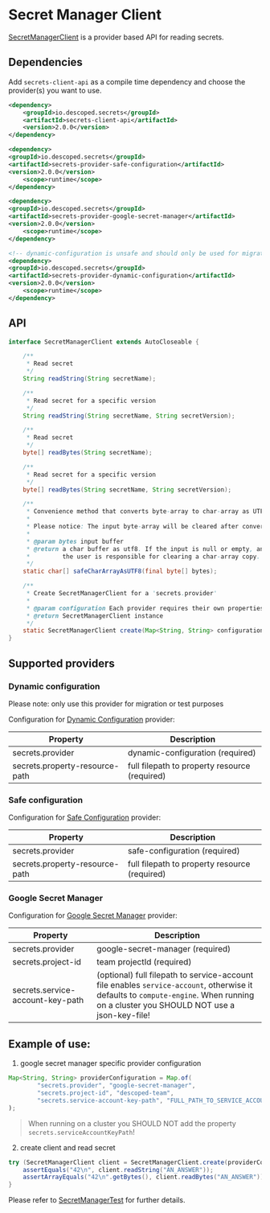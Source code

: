 # Secret Manager Client

[SecretManagerClient](https://github.com/descoped/secrets-client-api/blob/master/src/main/java/io/descoped/secrets/api/SecretManagerClient.java)
is a provider based API for reading secrets.

## Dependencies

Add `secrets-client-api` as a compile time dependency and choose the provider(s) you want to use.

```xml
<dependency>
    <groupId>io.descoped.secrets</groupId>
    <artifactId>secrets-client-api</artifactId>
    <version>2.0.0</version>
</dependency>

<dependency>
<groupId>io.descoped.secrets</groupId>
<artifactId>secrets-provider-safe-configuration</artifactId>
<version>2.0.0</version>
    <scope>runtime</scope>
</dependency>

<dependency>
<groupId>io.descoped.secrets</groupId>
<artifactId>secrets-provider-google-secret-manager</artifactId>
<version>2.0.0</version>
    <scope>runtime</scope>
</dependency>

<!-- dynamic-configuration is unsafe and should only be used for migration or test purposes -->
<dependency>
<groupId>io.descoped.secrets</groupId>
<artifactId>secrets-provider-dynamic-configuration</artifactId>
<version>2.0.0</version>
    <scope>runtime</scope>
</dependency>
```

## API

```java
interface SecretManagerClient extends AutoCloseable {

    /**
     * Read secret
     */
    String readString(String secretName);

    /**
     * Read secret for a specific version
     */
    String readString(String secretName, String secretVersion);

    /**
     * Read secret
     */
    byte[] readBytes(String secretName);

    /**
     * Read secret for a specific version
     */
    byte[] readBytes(String secretName, String secretVersion);

    /**
     * Convenience method that converts byte-array to char-array as UTF-8.
     *
     * Please notice: The input byte-array will be cleared after conversion.
     *
     * @param bytes input buffer
     * @return a char buffer as utf8. If the input is null or empty, an empty char-array is returned.
     *         the user is responsible for clearing a char-array copy.
     */
    static char[] safeCharArrayAsUTF8(final byte[] bytes);

    /**
     * Create SecretManagerClient for a 'secrets.provider'
     *
     * @param configuration Each provider requires their own properties
     * @return SecretManagerClient instance
     */
    static SecretManagerClient create(Map<String, String> configuration);
}
```

## Supported providers

### Dynamic configuration

Please note: only use this provider for migration or test purposes

Configuration for [Dynamic Configuration](https://github.com/descoped/secrets-provider-dynamic-configuration) provider:

Property                        | Description
--------------------------------|----------------------------------------------
secrets.provider                | dynamic-configuration (required)
secrets.property-resource-path  | full filepath to property resource (required)

### Safe configuration

Configuration for [Safe Configuration](https://github.com/descoped/secrets-provider-safe-configuration) provider:

Property                        | Description
--------------------------------|----------------------------------------------
secrets.provider                | safe-configuration (required)
secrets.property-resource-path  | full filepath to property resource (required)

### Google Secret Manager

Configuration for [Google Secret Manager](https://github.com/descoped/secrets-provider-google-secret-manager) provider:

Property                         | Description
---------------------------------|----------------------------------------------
secrets.provider                 | google-secret-manager (required)
secrets.project-id               | team projectId (required)
secrets.service-account-key-path | (optional) full filepath to service-account file enables `service-account`, otherwise it defaults to `compute-engine`. When running on a cluster you SHOULD NOT use a json-key-file!


## Example of use:

1) google secret manager specific provider configuration

```java
Map<String, String> providerConfiguration = Map.of(
        "secrets.provider", "google-secret-manager",
        "secrets.project-id", "descoped-team",
        "secrets.service-account-key-path", "FULL_PATH_TO_SERVICE_ACCOUNT.json") // local testing only
);
```

> When running on a cluster you SHOULD NOT add the property `secrets.serviceAccountKeyPath`!

2) create client and read secret

```java
try (SecretManagerClient client = SecretManagerClient.create(providerConfiguration)) {
    assertEquals("42\n", client.readString("AN_ANSWER"));
    assertArrayEquals("42\n".getBytes(), client.readBytes("AN_ANSWER"));
}
```

Please refer
to [SecretManagerTest](https://github.com/descoped/secrets-provider-google-rest-api/blob/master/src/test/java/io/descoped/secrets/google/secretmanager/restapi/GoogleSecretManagerRestApiTest.java)
for further details.
